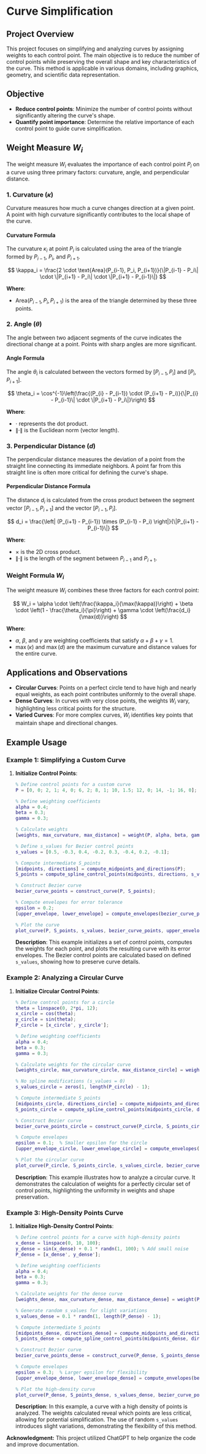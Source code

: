 # Curve Simplification

## Project Overview

This project focuses on simplifying and analyzing curves by assigning weights to each control point. The main objective is to reduce the number of control points while preserving the overall shape and key characteristics of the curve. This method is applicable in various domains, including graphics, geometry, and scientific data representation.

## Objective

- **Reduce control points**: Minimize the number of control points without significantly altering the curve's shape.
- **Quantify point importance**: Determine the relative importance of each control point to guide curve simplification.

## Weight Measure $W_i$

The weight measure $W_i$ evaluates the importance of each control point $P_i$ on a curve using three primary factors: curvature, angle, and perpendicular distance.

### 1. Curvature ($\kappa$)

Curvature measures how much a curve changes direction at a given point. A point with high curvature significantly contributes to the local shape of the curve.

#### Curvature Formula

The curvature $\kappa_i$ at point $P_i$ is calculated using the area of the triangle formed by $P_{i-1}$, $P_i$, and $P_{i+1}$.

$$
\kappa_i = \frac{2 \cdot \text{Area}(P_{i-1}, P_i, P_{i+1})}{\|P_{i-1} - P_i\| \cdot \|P_{i+1} - P_i\| \cdot \|P_{i+1} - P_{i-1}\|}
$$

**Where**:
- $\text{Area}(P_{i-1}, P_i, P_{i+1})$ is the area of the triangle determined by these three points.

### 2. Angle ($\theta$)

The angle between two adjacent segments of the curve indicates the directional change at a point. Points with sharp angles are more significant.

#### Angle Formula

The angle $\theta_i$ is calculated between the vectors formed by $[P_{i-1}, P_i]$ and $[P_i, P_{i+1}]$.

$$
\theta_i = \cos^{-1}\left(\frac{(P_{i} - P_{i-1}) \cdot (P_{i+1} - P_i)}{\|P_{i} - P_{i-1}\| \cdot \|P_{i+1} - P_i\|}\right)
$$

**Where**:
- $\cdot$ represents the dot product.
- $\|\cdot\|$ is the Euclidean norm (vector length).

### 3. Perpendicular Distance ($d$)

The perpendicular distance measures the deviation of a point from the straight line connecting its immediate neighbors. A point far from this straight line is often more critical for defining the curve's shape.

#### Perpendicular Distance Formula

The distance $d_i$ is calculated from the cross product between the segment vector $[P_{i-1}, P_{i+1}]$ and the vector $[P_{i-1}, P_i]$.

$$
d_i = \frac{\left| (P_{i+1} - P_{i-1}) \times (P_{i-1} - P_i) \right|}{\|P_{i+1} - P_{i-1}\|}
$$

**Where**:
- $\times$ is the 2D cross product.
- $\|\cdot\|$ is the length of the segment between $P_{i-1}$ and $P_{i+1}$.

### Weight Formula $W_i$

The weight measure $W_i$ combines these three factors for each control point:

$$
W_i = \alpha \cdot \left(\frac{\kappa_i}{\max(\kappa)}\right) + \beta \cdot \left(1 - \frac{\theta_i}{\pi}\right) + \gamma \cdot \left(\frac{d_i}{\max(d)}\right)
$$

**Where**:
- $\alpha$, $\beta$, and $\gamma$ are weighting coefficients that satisfy $\alpha + \beta + \gamma = 1$.
- $\max(\kappa)$ and $\max(d)$ are the maximum curvature and distance values for the entire curve.

## Applications and Observations

- **Circular Curves**: Points on a perfect circle tend to have high and nearly equal weights, as each point contributes uniformly to the overall shape.
- **Dense Curves**: In curves with very close points, the weights $W_i$ vary, highlighting less critical points for the structure.
- **Varied Curves**: For more complex curves, $W_i$ identifies key points that maintain shape and directional changes.

## Example Usage

### Example 1: Simplifying a Custom Curve

1. **Initialize Control Points**:

   ```matlab
   % Define control points for a custom curve
   P = [0, 0; 2, 1; 4, 0; 6, 2; 8, 1; 10, 1.5; 12, 0; 14, -1; 16, 0];
   
   % Define weighting coefficients
   alpha = 0.4;
   beta = 0.3;
   gamma = 0.3;
   
   % Calculate weights
   [weights, max_curvature, max_distance] = weight(P, alpha, beta, gamma);
   
   % Define s_values for Bezier control points
   s_values = [0.5, -0.3, 0.4, -0.2, 0.3, -0.4, 0.2, -0.1];
   
   % Compute intermediate S_points
   [midpoints, directions] = compute_midpoints_and_directions(P);
   S_points = compute_spline_control_points(midpoints, directions, s_values);
   
   % Construct Bezier curve
   bezier_curve_points = construct_curve(P, S_points);
   
   % Compute envelopes for error tolerance
   epsilon = 0.2;
   [upper_envelope, lower_envelope] = compute_envelopes(bezier_curve_points, epsilon);
   
   % Plot the curve
   plot_curve(P, S_points, s_values, bezier_curve_points, upper_envelope, lower_envelope, weights);
   ```

   **Description**: This example initializes a set of control points, computes the weights for each point, and plots the resulting curve with its error envelopes. The Bezier control points are calculated based on defined `s_values`, showing how to preserve curve details.

### Example 2: Analyzing a Circular Curve

1. **Initialize Circular Control Points**:

   ```matlab
   % Define control points for a circle
   theta = linspace(0, 2*pi, 12);
   x_circle = cos(theta);
   y_circle = sin(theta);
   P_circle = [x_circle', y_circle'];

   % Define weighting coefficients
   alpha = 0.4;
   beta = 0.3;
   gamma = 0.3;

   % Calculate weights for the circular curve
   [weights_circle, max_curvature_circle, max_distance_circle] = weight(P_circle, alpha, beta, gamma);
   
   % No spline modifications (s_values = 0)
   s_values_circle = zeros(1, length(P_circle) - 1);
   
   % Compute intermediate S_points
   [midpoints_circle, directions_circle] = compute_midpoints_and_directions(P_circle);
   S_points_circle = compute_spline_control_points(midpoints_circle, directions_circle, s_values_circle);
   
   % Construct Bezier curve
   bezier_curve_points_circle = construct_curve(P_circle, S_points_circle);
   
   % Compute envelopes
   epsilon = 0.1;  % Smaller epsilon for the circle
   [upper_envelope_circle, lower_envelope_circle] = compute_envelopes(bezier_curve_points_circle, epsilon);
   
   % Plot the circular curve
   plot_curve(P_circle, S_points_circle, s_values_circle, bezier_curve_points_circle, upper_envelope_circle, lower_envelope_circle, weights_circle);
   ```

   **Description**: This example illustrates how to analyze a circular curve. It demonstrates the calculation of weights for a perfectly circular set of control points, highlighting the uniformity in weights and shape preservation.

### Example 3: High-Density Points Curve

1. **Initialize High-Density Control Points**:

   ```matlab
   % Define control points for a curve with high-density points
   x_dense = linspace(0, 10, 100);
   y_dense = sin(x_dense) + 0.1 * randn(1, 100); % Add small noise
   P_dense = [x_dense', y_dense'];

   % Define weighting coefficients
   alpha = 0.4;
   beta = 0.3;
   gamma = 0.3;

   % Calculate weights for the dense curve
   [weights_dense, max_curvature_dense, max_distance_dense] = weight(P_dense, alpha, beta, gamma);
   
   % Generate random s_values for slight variations
   s_values_dense = 0.1 * randn(1, length(P_dense) - 1);
   
   % Compute intermediate S_points
   [midpoints_dense, directions_dense] = compute_midpoints_and_directions(P_dense);
   S_points_dense = compute_spline_control_points(midpoints_dense, directions_dense, s_values_dense);
   
   % Construct Bezier curve
   bezier_curve_points_dense = construct_curve(P_dense, S_points_dense);
   
   % Compute envelopes
   epsilon = 0.3;  % Larger epsilon for flexibility
   [upper_envelope_dense, lower_envelope_dense] = compute_envelopes(bezier_curve_points_dense, epsilon);
   
   % Plot the high-density curve
   plot_curve(P_dense, S_points_dense, s_values_dense, bezier_curve_points_dense, upper_envelope_dense, lower_envelope_dense, weights_dense);
   ```

   **Description**: In this example, a curve with a high density of points is analyzed. The weights calculated reveal which points are less critical, allowing for potential simplification. The use of random `s_values` introduces slight variations, demonstrating the flexibility of this method.

**Acknowledgment:** This project utilized ChatGPT to help organize the code and improve documentation.



